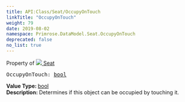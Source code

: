 ```yaml
---
title: API:Class/Seat/OccupyOnTouch
linkTitle: "OccupyOnTouch"
weight: 79
date: 2019-08-02
namespace: Primrose.DataModel.Seat.OccupyOnTouch
deprecated: false
no_list: true
---
```

Property of <a href="/docs/api-reference/Class/Seat"><img src="/icons/silk/seat.png"/>&nbsp;Seat</a>
<pre class="method-declaration">
OccupyOnTouch: <a class="type" href="/docs/api-reference/System/Primitives#boolean">bool</a></pre>
<b>Value Type: </b>
<a class="type" href="/docs/api-reference/System/Primitives#boolean">bool</a>
<br/>
<b>Description: </b>
Determines if this object can be occupied by touching it.

